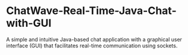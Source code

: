 # ChatWave-Real-Time-Java-Chat-with-GUI
A simple and intuitive Java-based chat application with a graphical user interface (GUI) that facilitates real-time communication using sockets.
